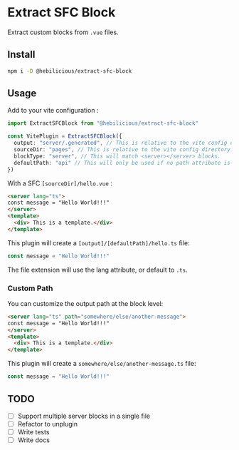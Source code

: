 # Extract SFC Block

Extract custom blocks from `.vue` files.

## Install

```bash
npm i -D @hebilicious/extract-sfc-block
```

## Usage

Add to your vite configuration :

```ts
import ExtractSFCBlock from "@hebilicious/extract-sfc-block"

const VitePlugin = ExtractSFCBlock({
  output: "server/.generated", // This is relative to the vite config directory.
  sourceDir: "pages", // This is relative to the vite config directory.
  blockType: "server", // This will match <server></server> blocks.
  defaultPath: "api" // This will only be used if no path attribute is provided.
})
```

With a SFC `[sourceDir]/hello.vue` :

```html
<server lang="ts">
const message = "Hello World!!!"
</server>
<template>
  <div> This is a template.</div>
</template>
```

This plugin will create a `[output]/[defaultPath]/hello.ts` file:

```ts
const message = "Hello World!!!"
```

The file extension will use the lang attribute, or default to `.ts`.

### Custom Path

You can customize the output path at the block level:

```html
<server lang="ts" path="somewhere/else/another-message">
const message = "Hello World!!!"
</server>
<template>
  <div> This is a template.</div>
</template>
```

This plugin will create a `somewhere/else/another-message.ts` file:

```ts
const message = "Hello World!!!"
```

## TODO

- [ ] Support multiple server blocks in a single file
- [ ] Refactor to unplugin
- [ ] Write tests
- [ ] Write docs
